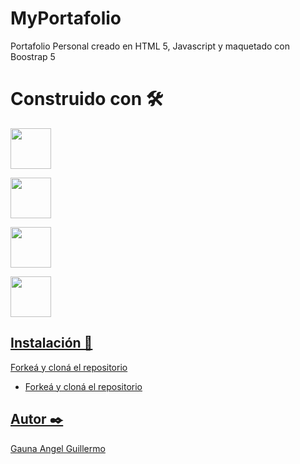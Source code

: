 # MyPortafolio

Portafolio Personal creado en HTML 5, Javascript y maquetado con Boostrap 5

# Construido con 🛠️

<p align="left"> 
    <a href="https://www.php.net/" target="_blank"> <img src="https://cdn.jsdelivr.net/gh/devicons/devicon/icons/html5/html5-original-wordmark.svg"  width="65" height="65"/> 
</p>
  
<p align="left"> 
    <a href="https://www.php.net/" target="_blank"> <img src="https://cdn.jsdelivr.net/gh/devicons/devicon/icons/javascript/javascript-original.svg" width="65" height="65"/> 
</p>
    
 <p align="left"> 
    <a href="https://www.php.net/" target="_blank"> <img src="https://cdn.jsdelivr.net/gh/devicons/devicon/icons/bootstrap/bootstrap-plain-wordmark.svg" width="65" height="65"/> 
</p>
   
<p align="left"> 
    <a href="https://www.php.net/" target="_blank"> <img src="https://cdn.jsdelivr.net/gh/devicons/devicon/icons/css3/css3-original-wordmark.svg" width="65" height="65"/> 
</p>


## Instalación 🔧

Forkeá y cloná el repositorio

- Forkeá y cloná el repositorio

## Autor ✒️

  Gauna Angel Guillermo
